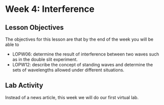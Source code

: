 # Week 4: Interference

## Lesson Objectives

The objectives for this lesson are that by the end of the week you will be able to

* LOPW06: determine the result of interference between two waves such as in the double slit experiment.
* LOPW12: describe the concept of standing waves and determine the sets of wavelengths allowed under different situations.

## Lab Activity

Instead of a news article, this week we will do our first virtual lab.


